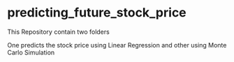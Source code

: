 # predicting_future_stock_price
This Repository contain two folders

One predicts the stock price using Linear Regression and other using Monte Carlo Simulation
